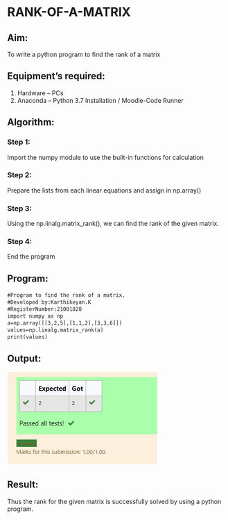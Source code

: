 # RANK-OF-A-MATRIX
## Aim:
To write a python program to find the rank of a matrix
## Equipment’s required:
1. 	Hardware – PCs
2. 	Anaconda – Python 3.7 Installation / Moodle-Code Runner
## Algorithm:
### Step 1:
Import the numpy module to use the built-in functions for calculation 
### Step 2: 
Prepare the lists from each linear equations and assign in np.array()
### Step 3:
 Using the np.linalg.matrix_rank(), we can find the rank of the given matrix.
### Step 4: 
End the program
## Program:
```
#Program to find the rank of a matrix.
#Developed by:Karthikeyan.K
#RegisterNumber:21001828
import numpy as np
a=np.array([[3,2,5],[1,1,2],[3,3,6]])
values=np.linalg.matrix_rank(a)
print(values)
```
## Output:
![output](outputEX02.png)
## Result:
Thus the rank for the given matrix is successfully solved by  using a python program.


